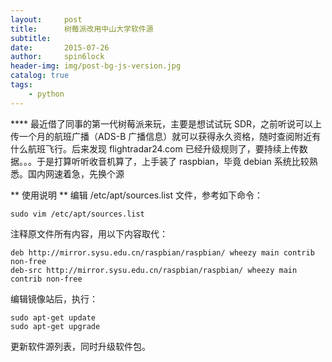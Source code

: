 ```yaml
---
layout:     post
title:      树莓派改用中山大学软件源
subtitle:   
date:       2015-07-26
author:     spin6lock
header-img: img/post-bg-js-version.jpg
catalog: true
tags:
    - python
---
```

**** 最近借了同事的第一代树莓派来玩，主要是想试试玩 SDR，之前听说可以上传一个月的航班广播（ADS-B 广播信息）就可以获得永久资格，随时查阅附近有什么航班飞行。后来发现 flightradar24.com 已经升级规则了，要持续上传数据。。。于是打算听听收音机算了，上手装了 raspbian，毕竟 debian 系统比较熟悉。国内网速着急，先换个源

** 使用说明 ** 编辑 /etc/apt/sources.list 文件，参考如下命令：

```
sudo vim /etc/apt/sources.list
```

注释原文件所有内容，用以下内容取代：

```
deb http://mirror.sysu.edu.cn/raspbian/raspbian/ wheezy main contrib non-free
deb-src http://mirror.sysu.edu.cn/raspbian/raspbian/ wheezy main contrib non-free
```

编辑镜像站后，执行：

```
sudo apt-get update
sudo apt-get upgrade
```

更新软件源列表，同时升级软件包。

